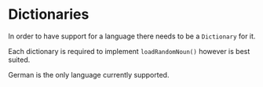 # Dictionaries

In order to have support for a language there needs to be a `Dictionary` for it.

Each dictionary is required to implement `loadRandomNoun()` however is best suited.

German is the only language currently supported.